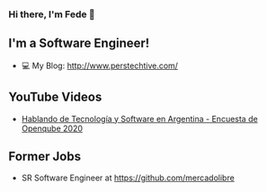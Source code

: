 ### Hi there, I'm Fede 👋

## I'm a Software Engineer!

- :computer: My Blog: http://www.perstechtive.com/

## YouTube Videos
- [Hablando de Tecnología y Software en Argentina - Encuesta de Openqube 2020](https://www.youtube.com/watch?v=yZiP0K9x6zM)

## Former Jobs
- SR Software Engineer at https://github.com/mercadolibre
